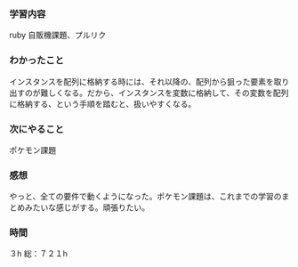 ### 学習内容
ruby 自販機課題、プルリク
### わかったこと
インスタンスを配列に格納する時には、それ以降の、配列から狙った要素を取り出すのが難しくなる。だから、インスタンスを変数に格納して、その変数を配列に格納する、という手順を踏むと、扱いやすくなる。
### 次にやること
ポケモン課題
### 感想
やっと、全ての要件で動くようになった。ポケモン課題は、これまでの学習のまとめみたいな感じがする。頑張りたい。
### 時間
３h
総：７２１h
